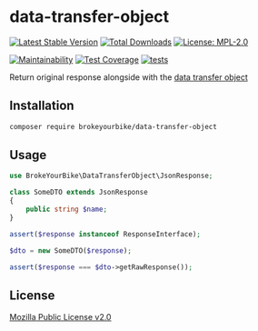 # data-transfer-object

[![Latest Stable Version](https://img.shields.io/github/v/release/brokeyourbike/data-transfer-object-php)](https://github.com/brokeyourbike/data-transfer-object-php/releases)
[![Total Downloads](https://poser.pugx.org/brokeyourbike/data-transfer-object/downloads)](https://packagist.org/packages/brokeyourbike/data-transfer-object)
[![License: MPL-2.0](https://img.shields.io/badge/license-MPL--2.0-purple.svg)](https://github.com/brokeyourbike/data-transfer-object-php/blob/main/LICENSE)

[![Maintainability](https://api.codeclimate.com/v1/badges/17603ef4b614ac79ea58/maintainability)](https://codeclimate.com/github/brokeyourbike/data-transfer-object-php/maintainability)
[![Test Coverage](https://api.codeclimate.com/v1/badges/17603ef4b614ac79ea58/test_coverage)](https://codeclimate.com/github/brokeyourbike/data-transfer-object-php/test_coverage)
[![tests](https://github.com/brokeyourbike/data-transfer-object-php/actions/workflows/tests.yml/badge.svg)](https://github.com/brokeyourbike/data-transfer-object-php/actions/workflows/tests.yml)

Return original response alongside with the [data transfer object](https://github.com/spatie/data-transfer-object)

## Installation

```bash
composer require brokeyourbike/data-transfer-object
```

## Usage

```php
use BrokeYourBike\DataTransferObject\JsonResponse;

class SomeDTO extends JsonResponse
{
    public string $name;
}

assert($response instanceof ResponseInterface);

$dto = new SomeDTO($response);

assert($response === $dto->getRawResponse());
```

## License
[Mozilla Public License v2.0](https://github.com/brokeyourbike/data-transfer-object-php/blob/main/LICENSE)
